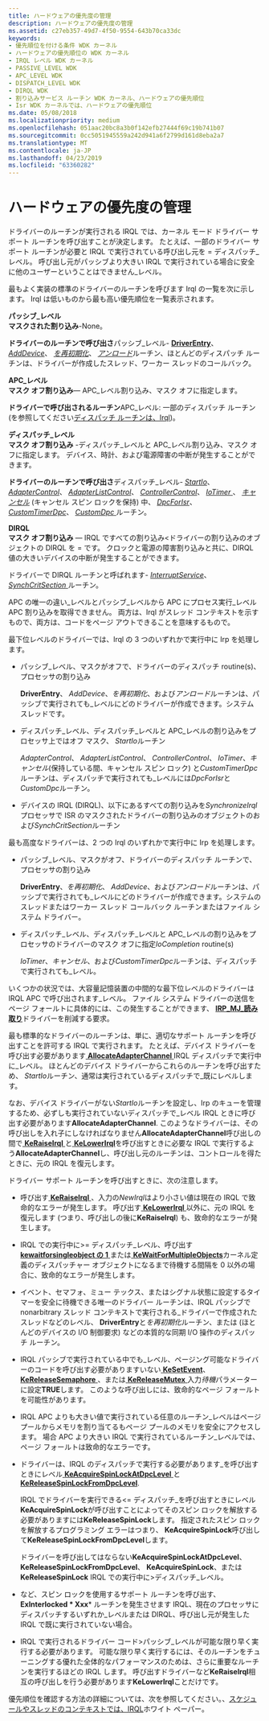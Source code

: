 ```yaml
---
title: ハードウェアの優先度の管理
description: ハードウェアの優先度の管理
ms.assetid: c27eb357-49d7-4f50-9554-643b70ca33dc
keywords:
- 優先順位を付ける条件 WDK カーネル
- ハードウェアの優先順位の WDK カーネル
- IRQL レベル WDK カーネル
- PASSIVE_LEVEL WDK
- APC_LEVEL WDK
- DISPATCH_LEVEL WDK
- DIRQL WDK
- 割り込みサービス ルーチン WDK カーネル、ハードウェアの優先順位
- Isr WDK カーネルでは、ハードウェアの優先順位
ms.date: 05/08/2018
ms.localizationpriority: medium
ms.openlocfilehash: 051aac20bc8a3b0f142efb27444f69c19b741b07
ms.sourcegitcommit: 0cc5051945559a242d941a6f2799d161d8eba2a7
ms.translationtype: MT
ms.contentlocale: ja-JP
ms.lasthandoff: 04/23/2019
ms.locfileid: "63360282"
---
```

# <a name="managing-hardware-priorities"></a>ハードウェアの優先度の管理





ドライバーのルーチンが実行される IRQL では、カーネル モード ドライバー サポート ルーチンを呼び出すことが決定します。 たとえば、一部のドライバー サポート ルーチンが必要と IRQL で実行されている呼び出し元を = ディスパッチ\_レベル。 呼び出し元がパッシブより大きい IRQL で実行されている場合に安全に他のユーザーということはできません\_レベル。

最もよく実装の標準のドライバーのルーチンを呼びます Irql の一覧を次に示します。 Irql は低いものから最も高い優先順位を一覧表示されます。

<a href="" id="passive-level"></a>**パッシブ\_レベル**  
**マスクされた割り込み**-None。

**ドライバーのルーチンで呼び出さ**パッシブ\_レベル- [**DriverEntry**](https://msdn.microsoft.com/library/windows/hardware/ff544113)、 [ *AddDevice*](https://msdn.microsoft.com/library/windows/hardware/ff540521)、 [*を再初期化*](https://msdn.microsoft.com/library/windows/hardware/ff561022)、 [*アンロード*](https://msdn.microsoft.com/library/windows/hardware/ff564886)ルーチン、ほとんどのディスパッチ ルーチンは、ドライバーが作成したスレッド、ワーカー スレッドのコールバック。

<a href="" id="apc-level"></a>**APC\_レベル**  
**マスク オフ割り込み**— APC\_レベル割り込み、マスク オフに指定します。

**ドライバーで呼び出されるルーチン**APC\_レベル: 一部のディスパッチ ルーチン (を参照してください[ディスパッチ ルーチンは、Irql](dispatch-routines-and-irqls.md))。

<a href="" id="dispatch-level"></a>**ディスパッチ\_レベル**  
**マスク オフ割り込み** -ディスパッチ\_レベルと APC\_レベル割り込み、マスク オフに指定します。 デバイス、時計、および電源障害の中断が発生することができます。

**ドライバーのルーチンで呼び出さ**ディスパッチ\_レベル- [*StartIo*](https://msdn.microsoft.com/library/windows/hardware/ff563858)、 [ *AdapterControl*](https://msdn.microsoft.com/library/windows/hardware/ff540504)、 [ *AdapterListControl*](https://msdn.microsoft.com/library/windows/hardware/ff540513)、 [ *ControllerControl*](https://msdn.microsoft.com/library/windows/hardware/ff542049)、 [ *IoTimer* ](https://msdn.microsoft.com/library/windows/hardware/ff550381)、 [*キャンセル*](https://msdn.microsoft.com/library/windows/hardware/ff540742) (キャンセル スピン ロックを保持) 中、 [ *DpcForIsr*](https://msdn.microsoft.com/library/windows/hardware/ff544079)、 [ *CustomTimerDpc*](https://msdn.microsoft.com/library/windows/hardware/ff542983)、 [ *CustomDpc* ](https://msdn.microsoft.com/library/windows/hardware/ff542972)ルーチン。

<a href="" id="dirql"></a>**DIRQL**  
**マスク オフ割り込み** — IRQL ですべての割り込み&lt;ドライバーの割り込みのオブジェクトの DIRQL を = です。 クロックと電源の障害割り込みと共に、DIRQL 値の大きいデバイスの中断が発生することができます。

ドライバーで DIRQL ルーチンと呼ばれます- [*InterruptService*](https://msdn.microsoft.com/library/windows/hardware/ff547958)、 [ *SynchCritSection* ](https://msdn.microsoft.com/library/windows/hardware/ff563928)ルーチン。

APC の唯一の違い\_レベルとパッシブ\_レベルから APC にプロセス実行\_レベル APC 割り込みを取得できません。 両方は、Irql がスレッド コンテキストを示すもので、両方は、コードをページ アウトできることを意味するもので。

最下位レベルのドライバーでは、Irql の 3 つのいずれかで実行中に Irp を処理します。

-   パッシブ\_レベル、マスクがオフで、ドライバーのディスパッチ routine(s)、プロセッサの割り込み

    **DriverEntry**、 *AddDevice*、*を再初期化*、および*アンロード*ルーチンは、パッシブで実行されても\_レベルにどのドライバーが作成できます。システム スレッドです。

-   ディスパッチ\_レベル、ディスパッチ\_レベルと APC\_レベルの割り込みをプロセッサ上ではオフ マスク、 *StartIo*ルーチン

    *AdapterControl*、 *AdapterListControl*、 *ControllerControl*、 *IoTimer*、*キャンセル*(保持している間、キャンセル スピン ロック) と*CustomTimerDpc*ルーチンは、ディスパッチで実行されても\_レベルには*DpcForIsr*と*CustomDpc*ルーチン。

-   デバイスの IRQL (DIRQL)、以下にあるすべての割り込みを*SynchronizeIrql*プロセッサで ISR のマスクされたドライバーの割り込みのオブジェクトのおよび*SynchCritSection*ルーチン

最も高度なドライバーは、2 つの Irql のいずれかで実行中に Irp を処理します。

-   パッシブ\_レベル、マスクがオフ、ドライバーのディスパッチ ルーチンで、プロセッサの割り込み

    **DriverEntry**、*を再初期化*、 *AddDevice*、および*アンロード*ルーチンは、パッシブで実行されても\_レベルにどのドライバーが作成できます。システムのスレッドまたはワーカー スレッド コールバック ルーチンまたはファイル システム ドライバー。

-   ディスパッチ\_レベル、ディスパッチ\_レベルと APC\_レベルの割り込みをプロセッサのドライバーのマスク オフに指定*IoCompletion* routine(s)

    *IoTimer*、*キャンセル*、および*CustomTimerDpc*ルーチンは、ディスパッチで実行されても\_レベル。

いくつかの状況では、大容量記憶装置の中間的な最下位レベルのドライバーは IRQL APC で呼び出されます\_レベル。 ファイル システム ドライバーの送信をページ フォールトに具体的には、この発生することができます、 [ **IRP\_MJ\_読み取り**](https://msdn.microsoft.com/library/windows/hardware/ff550794)ドライバーを削減する要求。

最も標準的なドライバーのルーチンは、単に、適切なサポート ルーチンを呼び出すことを許可する IRQL で実行されます。 たとえば、デバイス ドライバーを呼び出す必要があります[ **AllocateAdapterChannel** ](https://msdn.microsoft.com/library/windows/hardware/ff540573) IRQL ディスパッチで実行中に\_レベル。 ほとんどのデバイス ドライバーからこれらのルーチンを呼び出すため、 *StartIo*ルーチン、通常は実行されているディスパッチで\_既にレベルします。

なお、デバイス ドライバーがない*StartIo*ルーチンを設定し、Irp のキューを管理するため、必ずしも実行されていないディスパッチで\_レベル IRQL ときに呼び出す必要があります**AllocateAdapterChannel**. このようなドライバーは、その呼び出しを入れ子にしなければなりません**AllocateAdapterChannel**呼び出しの間で[ **KeRaiseIrql** ](https://msdn.microsoft.com/library/windows/hardware/ff553079)と[ **KeLowerIrql**](https://msdn.microsoft.com/library/windows/hardware/ff552968)を呼び出すときに必要な IRQL で実行するよう**AllocateAdapterChannel**し、呼び出し元のルーチンは、コントロールを得たときに、元の IRQL を復元します。

ドライバー サポート ルーチンを呼び出すときに、次の注意します。

- 呼び出す[ **KeRaiseIrql** ](https://msdn.microsoft.com/library/windows/hardware/ff553079) 、入力の*NewIrql*はより小さい値は現在の IRQL で致命的なエラーが発生します。 呼び出す[ **KeLowerIrql** ](https://msdn.microsoft.com/library/windows/hardware/ff552968)以外に、元の IRQL を復元します (つまり、呼び出しの後に**KeRaiseIrql**) も、致命的なエラーが発生します。

- IRQL での実行中に&gt;= ディスパッチ\_レベル、呼び出す[ **kewaitforsingleobject の 1** ](https://msdn.microsoft.com/library/windows/hardware/ff553350)または[ **KeWaitForMultipleObjects**](https://msdn.microsoft.com/library/windows/hardware/ff553324)カーネル定義のディスパッチャー オブジェクトになるまで待機する間隔を 0 以外の場合に、致命的なエラーが発生します。

- イベント、セマフォ、ミュー テックス、またはシグナル状態に設定するタイマーを安全に待機できる唯一のドライバー ルーチンは、IRQL パッシブで nonarbitrary スレッド コンテキストで実行される\_ドライバーで作成されたスレッドなどのレベル、 **DriverEntry**と*を再初期化*ルーチン、または (ほとんどのデバイスの I/O 制御要求) などの本質的な同期 I/O 操作のディスパッチ ルーチン。

- IRQL パッシブで実行されている中でも\_レベル、ページング可能なドライバーのコードを呼び出す必要がありますいない[ **KeSetEvent**](https://msdn.microsoft.com/library/windows/hardware/ff553253)、 [ **KeReleaseSemaphore** ](https://msdn.microsoft.com/library/windows/hardware/ff553143)、または[ **KeReleaseMutex** ](https://msdn.microsoft.com/library/windows/hardware/ff553140)入力*待機*パラメーターに設定**TRUE**します。 このような呼び出しには、致命的なページ フォールトを可能性があります。

- IRQL APC よりも大きい値で実行されている任意のルーチン\_レベルはページ プールからメモリを割り当てるもページ プールのメモリを安全にアクセスします。 場合 APC より大きい IRQL で実行されているルーチン\_レベルでは、ページ フォールトは致命的なエラーです。

- ドライバーは、IRQL のディスパッチで実行する必要があります\_を呼び出すときにレベル[ **KeAcquireSpinLockAtDpcLevel** ](https://msdn.microsoft.com/library/windows/hardware/ff551921)と[ **KeReleaseSpinLockFromDpcLevel**](https://msdn.microsoft.com/library/windows/hardware/ff553150).

  IRQL でドライバーを実行できる&lt;= ディスパッチ\_を呼び出すときにレベル**KeAcquireSpinLock**が呼び出すことによってそのスピン ロックを解放する必要がありますには**KeReleaseSpinLock**します。 指定されたスピン ロックを解放するプログラミング エラーはつまり、 **KeAcquireSpinLock**呼び出して**KeReleaseSpinLockFromDpcLevel**します。

  ドライバーを呼び出してはならない**KeAcquireSpinLockAtDpcLevel**、 **KeReleaseSpinLockFromDpcLevel**、 **KeAcquireSpinLock**、または**KeReleaseSpinLock** IRQL での実行中に&gt;ディスパッチ\_レベル。

- など、スピン ロックを使用するサポート ルーチンを呼び出す、 **ExInterlocked * Xxx*** ルーチンを発生させます IRQL、現在のプロセッサにディスパッチするいずれか\_レベルまたは DIRQL、呼び出し元が発生した IRQL で既に実行されていない場合。

- IRQL で実行されるドライバー コード&gt;パッシブ\_レベルが可能な限り早く実行する必要があります。 可能な限り早く実行するには、そのルーチンをチューニングする優れた全体的なパフォーマンスのためは、さらに重要なルーチンを実行するほどの IRQL します。 呼び出すドライバーなど**KeRaiseIrql**相互の呼び出しを行う必要があります**KeLowerIrql**ことだけです。

優先順位を確認する方法の詳細については、次を参照してください。、[スケジュールやスレッドのコンテキストでは、IRQL](https://go.microsoft.com/fwlink/p/?linkid=59757)ホワイト ペーパー。

 

 




